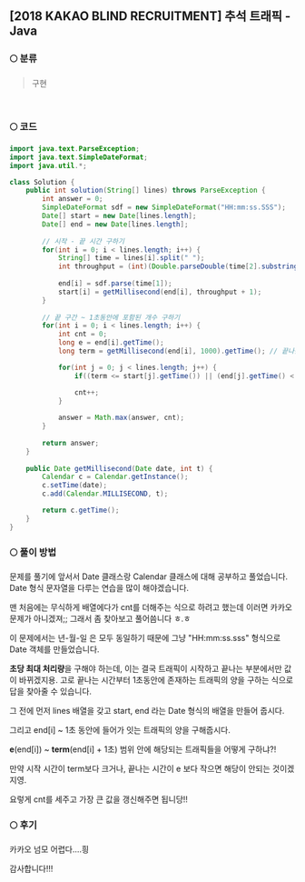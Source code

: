 ## [2018 KAKAO BLIND RECRUITMENT] 추석 트래픽 - Java

###    :full_moon: ​분류

> 구현

​

###  :full_moon: 코드

```java
import java.text.ParseException;
import java.text.SimpleDateFormat;
import java.util.*;

class Solution {
    public int solution(String[] lines) throws ParseException {
        int answer = 0;
        SimpleDateFormat sdf = new SimpleDateFormat("HH:mm:ss.SSS");
        Date[] start = new Date[lines.length];
        Date[] end = new Date[lines.length];
        
        // 시작 - 끝 시간 구하기 
        for(int i = 0; i < lines.length; i++) {
        	String[] time = lines[i].split(" ");
        	int throughput = (int)(Double.parseDouble(time[2].substring(0, time[2].length() - 1)) * -1000);
        	
        	end[i] = sdf.parse(time[1]);
        	start[i] = getMillisecond(end[i], throughput + 1);
        }
        
        // 끝 구간 ~ 1초동안에 포함된 개수 구하기
        for(int i = 0; i < lines.length; i++) {
        	int cnt = 0; 
        	long e = end[i].getTime();
        	long term = getMillisecond(end[i], 1000).getTime();	// 끝나는 시간으로부터 1초 후

        	for(int j = 0; j < lines.length; j++) {
        		if((term <= start[j].getTime()) || (end[j].getTime() < e)) continue;

        		cnt++;
        	}
        	
        	answer = Math.max(answer, cnt);
        }
        
        return answer;
    }
	
	public Date getMillisecond(Date date, int t) {
		Calendar c = Calendar.getInstance();
        c.setTime(date);
        c.add(Calendar.MILLISECOND, t);

        return c.getTime();
	}
}
```



### :full_moon: ​풀이 방법

문제를 풀기에 앞서서 Date 클래스랑 Calendar 클래스에 대해 공부하고 풀었습니다. Date 형식 문자열을 다루는 연습을 많이 해야겠습니다.

 

맨 처음에는 무식하게 배열에다가 cnt를 더해주는 식으로 하려고 했는데 이러면 카카오 문제가 아니겠져;; 그래서 좀 찾아보고 풀어씀니다 ㅎ.ㅎ

이 문제에서는 년-월-일 은 모두 동일하기 때문에 그냥 "HH:mm:ss.sss" 형식으로 Date 객체를 만들었습니다. 

 

**초당 최대 처리량**을 구해야 하는데, 이는 결국 트래픽이 시작하고 끝나는 부분에서만 값이 바뀌겠지용. 고로 끝나는 시간부터 1초동안에 존재하는 트래픽의 양을 구하는 식으로 답을 찾아줄 수 있습니다.

 

그 전에 먼저 lines 배열을 갖고 start, end 라는 Date 형식의 배열을 만들어 줍시다. 

그리고 end[i] ~ 1초 동안에 들어가 잇는 트래픽의 양을 구해줍시다.

**e**(end[i]) ~ **term**(end[i] + 1초) 범위 안에 해당되는 트래픽들을 어떻게 구하냐?!

만약 시작 시간이 term보다 크거나, 끝나는 시간이 e 보다 작으면 해당이 안되는 것이겠지영.

요렇게 cnt를 세주고 가장 큰 값을 갱신해주면 됩니당!!



###  :full_moon: 후기 

카카오 넘모 어렵다....힁

감사합니다!!!